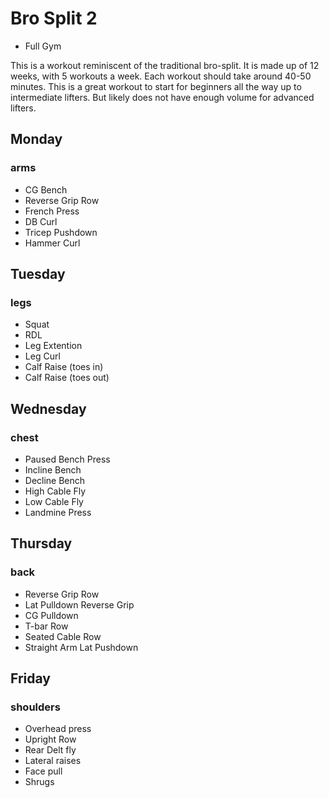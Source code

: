 # Bro Split 2
 - Full Gym

This is a workout reminiscent of the traditional bro-split. It is made up of 12 weeks, with 5 workouts a week. Each workout should take around 40-50 minutes. This is a great workout to start for beginners all the way up to intermediate lifters. But likely does not have enough volume for advanced lifters. 

## Monday
### arms

- CG Bench
- Reverse Grip Row
- French Press
- DB Curl
- Tricep Pushdown
- Hammer Curl


## Tuesday
### legs

- Squat
- RDL
- Leg Extention
- Leg Curl
- Calf Raise (toes in)
- Calf Raise (toes out)


## Wednesday
### chest

  - Paused Bench Press
  - Incline Bench
  - Decline Bench
  - High Cable Fly
  - Low Cable Fly
  - Landmine Press


## Thursday
### back

   - Reverse Grip Row
   - Lat Pulldown Reverse Grip
   - CG Pulldown
   - T-bar Row
   - Seated Cable Row
   - Straight Arm Lat Pushdown


## Friday
### shoulders

- Overhead press
- Upright Row
- Rear Delt fly
- Lateral raises 
- Face pull
- Shrugs
